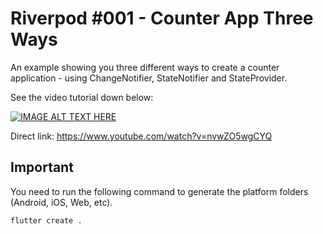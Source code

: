 # Riverpod #001 - Counter App Three Ways
An example showing you three different ways to create a counter application - using ChangeNotifier, StateNotifier and StateProvider.

See the video tutorial down below:

[![IMAGE ALT TEXT HERE](https://img.youtube.com/vi/nvwZO5wgCYQ/0.jpg)](https://www.youtube.com/watch?v=nvwZO5wgCYQ)

Direct link: https://www.youtube.com/watch?v=nvwZO5wgCYQ

## Important

You need to run the following command to generate the platform folders (Android, iOS, Web, etc).

```
flutter create .
```
